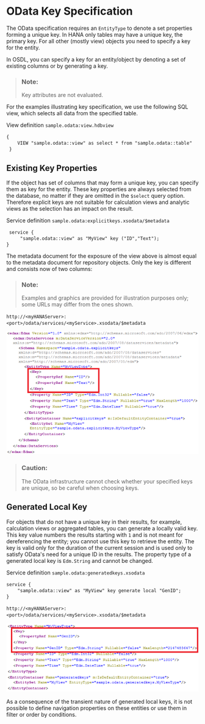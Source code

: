 <!-- loioe86a01a7699a46528624d44678d37ea5 -->

# OData Key Specification

The OData specification requires an `EntityType` to denote a set properties forming a unique key. In HANA only tables may have a unique key, the primary key. For all other \(mostly view\) objects you need to specify a key for the entity.

In OSDL, you can specify a key for an entity/object by denoting a set of existing columns or by generating a key.

> ### Note:  
> Key attributes are not evaluated.

For the examples illustrating key specification, we use the following SQL view, which selects all data from the specified table.

View definition `sample.odata:view.hdbview`

```
{
	VIEW "sample.odata::view" as select * from "sample.odata::table"
 }
```



<a name="loioe86a01a7699a46528624d44678d37ea5__section_N1002A_N1000E_N10001"/>

## Existing Key Properties

If the object has set of columns that may form a unique key, you can specify them as key for the entity. These key properties are always selected from the database, no matter if they are omitted in the `$select` query option. Therefore explicit keys are not suitable for calculation views and analytic views as the selection has an impact on the result.

Service definition `sample.odata:explicitkeys.xsodata/$metadata`

```
 service {
	 "sample.odata::view" as "MyView" key ("ID","Text"); 
}  
```

The metadata document for the exposure of the view above is almost equal to the metadata document for repository objects. Only the key is different and consists now of two columns:

> ### Note:  
> Examples and graphics are provided for illustration purposes only; some URLs may differ from the ones shown.

 `http://<myHANAServer>:<port>/odata/services/<myService>.xsodata/$metadata` 

![XS_examples_keys_explicit](images/XS_examples_keys_explicit_cbc8b9b.png)

> ### Caution:  
> The OData infrastructure cannot check whether your specified keys are unique, so be careful when choosing keys.



<a name="loioe86a01a7699a46528624d44678d37ea5__section_N10058_N1000E_N10001"/>

## Generated Local Key

For objects that do not have a unique key in their results, for example, calculation views or aggregated tables, you can generate a locally valid key. This key value numbers the results starting with `1` and is not meant for dereferencing the entity; you cannot use this key to retrieve the entity. The key is valid only for the duration of the current session and is used only to satisfy OData's need for a unique ID in the results. The property type of a generated local key is `Edm.String` and cannot be changed.

Service definition `sample.odata:generatedkeys.xsodata`

```
service {
    "sample.odata::view" as "MyView" key generate local "GenID";
}

```

`http://<myHANAServer>:<port>/odata/services/<myService>.xsodata/$metadata` 

![XS_examples_keys_gen](images/XS_examples_keys_gen_45d0bb1.png)

As a consequence of the transient nature of generated local keys, it is not possible to define navigation properties on these entities or use them in filter or order by conditions.

